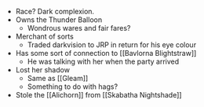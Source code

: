 - Race? Dark complexion.
- Owns the Thunder Balloon
	- Wondrous wares and fair fares?
- Merchant of sorts
	- Traded darkvision to JRP in return for his eye colour
- Has some sort of connection to [[Bavlorna Blightstraw]]
	- He was talking with her when the party arrived
- Lost her shadow
	- Same as [[Gleam]]
	- Something to do with hags?
- Stole the [[Alichorn]] from [[Skabatha Nightshade]]